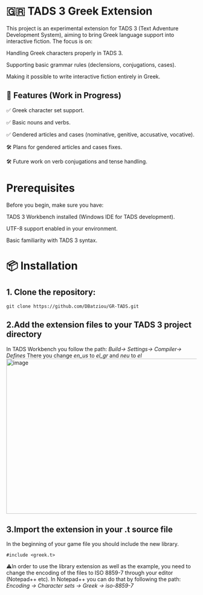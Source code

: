 # 🇬🇷 TADS 3 Greek Extension

This project is an experimental extension for TADS 3 (Text Adventure Development System), aiming to bring Greek language support into interactive fiction.
The focus is on:

Handling Greek characters properly in TADS 3.

Supporting basic grammar rules (declensions, conjugations, cases).

Making it possible to write interactive fiction entirely in Greek.

## 🚀 Features (Work in Progress)

✅ Greek character set support.

✅ Basic nouns and verbs.

✅ Gendered articles and cases (nominative, genitive, accusative, vocative).

🛠️ Plans for gendered articles and cases fixes.

🛠️ Future work on verb conjugations and tense handling.


# Prerequisites

Before you begin, make sure you have:

TADS 3 Workbench
 installed (Windows IDE for TADS development).

UTF-8 support enabled in your environment.

Basic familiarity with TADS 3 syntax.

# 📦 Installation

## 1. Clone the repository:
```
git clone https://github.com/DBatziou/GR-TADS.git
```


## 2.Add the extension files to your TADS 3 project directory

In TADS Workbench you follow the path:
*Build→ Settings→ Compiler→ Defines*
There you change *en_us* to *el_gr* and *neu* to *el*
<img width="643" height="409" alt="image" src="https://github.com/user-attachments/assets/37243436-fa3d-4976-9654-4a53af4101bf" />

## 3.Import the extension in your .t source file
In the beginning of your game file you should include the new library.
``` tads
#include <greek.t>
```

⚠️In order to use the library extension as well as the example, you need to change the encoding of the files to ISO 8859-7 through your editor (Notepad++ etc). 
In Notepad++ you can do that by following the path:
*Encoding -> Character sets -> Greek -> iso-8859-7*
